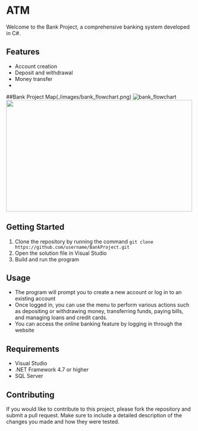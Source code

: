 # ATM
Welcome to the Bank Project, a comprehensive banking system developed in C#.
## Features
- Account creation
- Deposit and withdrawal
- Money transfer
- 
##Bank Project Map(./images/bank_flowchart.png)
![bank_flowchart](https://user-images.githubusercontent.com/113901667/212425073-1ecee820-61b0-4357-b118-a0027423ee17.png )
<img src="./https://user-images.githubusercontent.com/113901667/212425073-1ecee820-61b0-4357-b118-a0027423ee17.png" width="500" height="300">

## Getting Started
1. Clone the repository by running the command `git clone https://github.com/username/BankProject.git`
2. Open the solution file in Visual Studio
3. Build and run the program

## Usage
- The program will prompt you to create a new account or log in to an existing account
- Once logged in, you can use the menu to perform various actions such as depositing or withdrawing money, transferring funds, paying bills, and managing loans and credit cards.
- You can access the online banking feature by logging in through the website

## Requirements
- Visual Studio
- .NET Framework 4.7 or higher
- SQL Server

## Contributing
If you would like to contribute to this project, please fork the repository and submit a pull request. Make sure to include a detailed description of the changes you made and how they were tested.

